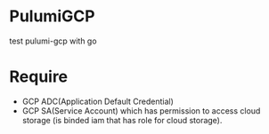 # PulumiGCP
test pulumi-gcp with go

# Require
- GCP ADC(Application Default Credential)
- GCP SA(Service Account) which has permission to access cloud storage (is binded iam that has role for cloud storage).